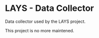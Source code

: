 # LAYS - Data Collector

Data collector used by the LAYS project.

This project is no more maintened.
